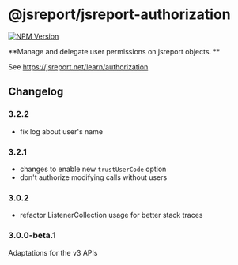 # @jsreport/jsreport-authorization
[![NPM Version](http://img.shields.io/npm/v/@jsreport/jsreport-authorization.svg?style=flat-square)](https://npmjs.com/package/@jsreport/jsreport-authorization)

**Manage and delegate user permissions on jsreport objects. **

See https://jsreport.net/learn/authorization

## Changelog

### 3.2.2

- fix log about user's name

### 3.2.1

- changes to enable new `trustUserCode` option
- don't authorize modifying calls without users

### 3.0.2

- refactor ListenerCollection usage for better stack traces

### 3.0.0-beta.1

Adaptations for the v3 APIs
